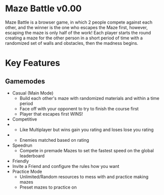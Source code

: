# Maze Battle v0.00
Maze Battle is a browser game, in which 2 people compete against each other, and the winner is the one who escapes the Maze first, however, escaping the maze is only half of the work! Each player starts the round creating a maze for the other person in a short period of time with a randomized set of walls and obstacles, then the madness begins.

# Key Features
## Gamemodes
- Casual (Main Mode)
   - Build each other's maze with randomized materials and within a time period
   - Face off with your opponent to try to finish the course first
   - Player that escapes first WINS!
- Competitive 
-   - Like Multiplayer but wins gain you rating and loses lose you rating
-   - Enemies matched based on rating
- Speedrun
  - Compete in premade Mazes to set the fastest speed on the global leaderboard
- Friendly
 - Invite a Friend and configure the rules how you want
- Practice Mode 
  - Unlimited/Random resources to mess with and practice making mazes
  - Preset mazes to practice on
